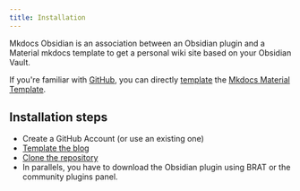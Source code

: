 ```yaml
---
title: Installation
---
```


Mkdocs Obsidian is an association between an Obsidian plugin and a Material mkdocs template to get a personal wiki site based on your Obsidian Vault.

If you're familiar with [GitHub](https://github.com/), you can directly [template](https://github.com/ObsidianPublisher/obsidian-mkdocs-publisher-template/generate) the [Mkdocs Material Template](https://www.squidfunk.github.io/mkdocs-material/).

## Installation steps
- Create a GitHub Account (or use an existing one)
- [Template the blog](https://github.com/ObsidianPublisher/obsidian-mkdocs-publisher-template/generate)
- [Clone the repository](https://www.docs.github.com/en/get-started/getting-started-with-git/about-remote-repositories)
- In parallels, you have to download the Obsidian plugin using BRAT or the community plugins panel. 
